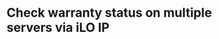 Check warranty status on multiple servers via iLO IP
====================================================